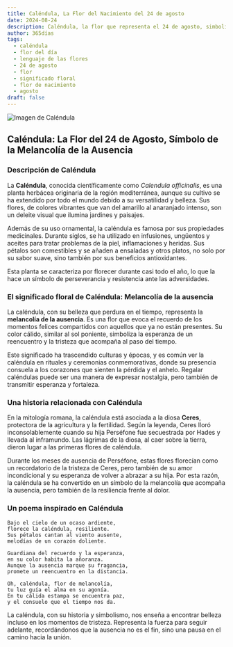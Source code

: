```yaml
---
title: Caléndula, La Flor del Nacimiento del 24 de agosto
date: 2024-08-24
description: Caléndula, la flor que representa el 24 de agosto, simboliza Melancolía de la ausencia. Descubre su fascinante historia, significado en el lenguaje de las flores y una poesía que celebra su belleza.
author: 365días
tags:
  - caléndula
  - flor del día
  - lenguaje de las flores
  - 24 de agosto
  - flor
  - significado floral
  - flor de nacimiento
  - agosto
draft: false
---
```


![Imagen de Caléndula](https://cdn.pixabay.com/photo/2018/07/10/11/11/marigold-3528402_1280.jpg#center)


## Caléndula: La Flor del 24 de Agosto, Símbolo de la Melancolía de la Ausencia

### Descripción de Caléndula

La **Caléndula**, conocida científicamente como _Calendula officinalis_, es una planta herbácea originaria de la región mediterránea, aunque su cultivo se ha extendido por todo el mundo debido a su versatilidad y belleza. Sus flores, de colores vibrantes que van del amarillo al anaranjado intenso, son un deleite visual que ilumina jardines y paisajes.

Además de su uso ornamental, la caléndula es famosa por sus propiedades medicinales. Durante siglos, se ha utilizado en infusiones, ungüentos y aceites para tratar problemas de la piel, inflamaciones y heridas. Sus pétalos son comestibles y se añaden a ensaladas y otros platos, no solo por su sabor suave, sino también por sus beneficios antioxidantes.

Esta planta se caracteriza por florecer durante casi todo el año, lo que la hace un símbolo de perseverancia y resistencia ante las adversidades.

### El significado floral de Caléndula: Melancolía de la ausencia

La caléndula, con su belleza que perdura en el tiempo, representa la **melancolía de la ausencia**. Es una flor que evoca el recuerdo de los momentos felices compartidos con aquellos que ya no están presentes. Su color cálido, similar al sol poniente, simboliza la esperanza de un reencuentro y la tristeza que acompaña al paso del tiempo.

Este significado ha trascendido culturas y épocas, y es común ver la caléndula en rituales y ceremonias conmemorativas, donde su presencia consuela a los corazones que sienten la pérdida y el anhelo. Regalar caléndulas puede ser una manera de expresar nostalgia, pero también de transmitir esperanza y fortaleza.

### Una historia relacionada con Caléndula

En la mitología romana, la caléndula está asociada a la diosa **Ceres**, protectora de la agricultura y la fertilidad. Según la leyenda, Ceres lloró inconsolablemente cuando su hija Perséfone fue secuestrada por Hades y llevada al inframundo. Las lágrimas de la diosa, al caer sobre la tierra, dieron lugar a las primeras flores de caléndula.

Durante los meses de ausencia de Perséfone, estas flores florecían como un recordatorio de la tristeza de Ceres, pero también de su amor incondicional y su esperanza de volver a abrazar a su hija. Por esta razón, la caléndula se ha convertido en un símbolo de la melancolía que acompaña la ausencia, pero también de la resiliencia frente al dolor.

### Un poema inspirado en Caléndula

```
Bajo el cielo de un ocaso ardiente,  
florece la caléndula, resiliente.  
Sus pétalos cantan al viento ausente,  
melodías de un corazón doliente.

Guardiana del recuerdo y la esperanza,  
en su color habita la añoranza.  
Aunque la ausencia marque su fragancia,  
promete un reencuentro en la distancia.

Oh, caléndula, flor de melancolía,  
tu luz guía el alma en su agonía.  
En tu cálida estampa se encuentra paz,  
y el consuelo que el tiempo nos da.
```

La caléndula, con su historia y simbolismo, nos enseña a encontrar belleza incluso en los momentos de tristeza. Representa la fuerza para seguir adelante, recordándonos que la ausencia no es el fin, sino una pausa en el camino hacia la unión.